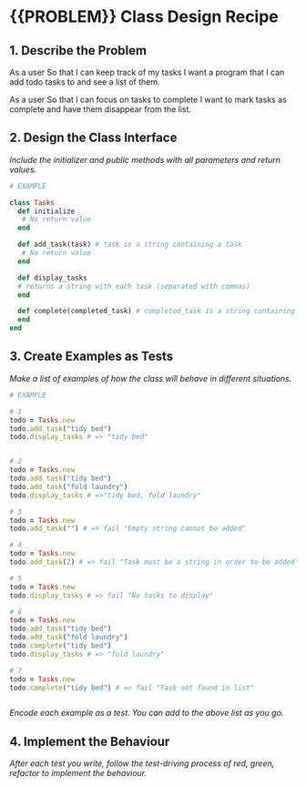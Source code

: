 # {{PROBLEM}} Class Design Recipe

## 1. Describe the Problem

As a user
So that I can keep track of my tasks
I want a program that I can add todo tasks to and see a list of them.

As a user
So that I can focus on tasks to complete
I want to mark tasks as complete and have them disappear from the list.

## 2. Design the Class Interface
_Include the initializer and public methods with all parameters and return values._

```ruby
# EXAMPLE

class Tasks
  def initialize
   # No return value
  end

  def add_task(task) # task is a string containing a task
   # No return value
  end

  def display_tasks
  # returns a string with each task (separated with commas)
  end

  def complete(completed_task) # completed_task is a string containing the task that has been completed
  end
end
```

## 3. Create Examples as Tests

_Make a list of examples of how the class will behave in different situations._

```ruby
# EXAMPLE

# 1
todo = Tasks.new
todo.add_task("tidy bed")
todo.display_tasks # => "tidy bed"


# 2
todo = Tasks.new
todo.add_task("tidy bed")
todo.add_task("fold laundry")
todo.display_tasks # =>"tidy bed, fold laundry"

# 3
todo = Tasks.new
todo.add_task("") # => fail "Empty string cannot be added"

# 4
todo = Tasks.new
todo.add_task(2) # => fail "Task must be a string in order to be added"

# 5
todo = Tasks.new
todo.display_tasks # => fail "No tasks to display"

# 6
todo = Tasks.new
todo.add_task("tidy bed")
todo.add_task("fold laundry")
todo.complete("tidy bed")
todo.display_tasks # => "fold laundry"

# 7
todo = Tasks.new
todo.complete("tidy bed") # => fail "Task not found in list"



```

_Encode each example as a test. You can add to the above list as you go._

## 4. Implement the Behaviour

_After each test you write, follow the test-driving process of red, green, refactor to implement the behaviour._
